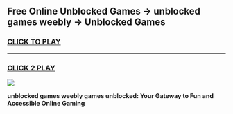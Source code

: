 
## Free Online Unblocked Games → unblocked games weebly → Unblocked Games
<h3>
<a href="https://premium.freeplayer.one?title=unblocked_games_weebly&ref=21F">CLICK TO PLAY</a></h3>
<hr>

<h3>
<a href="https://premium.freeplayer.one?title=unblocked_games_weebly&ref=21F">CLICK 2 PLAY</a>
  
</h3>

<a href="https://premium.freeplayer.one?title=unblocked_games_weebly&ref=21F/"><img src="https://clearcache.store/games.png"></a>


**unblocked games weebly games unblocked: Your Gateway to Fun and Accessible Online Gaming**
